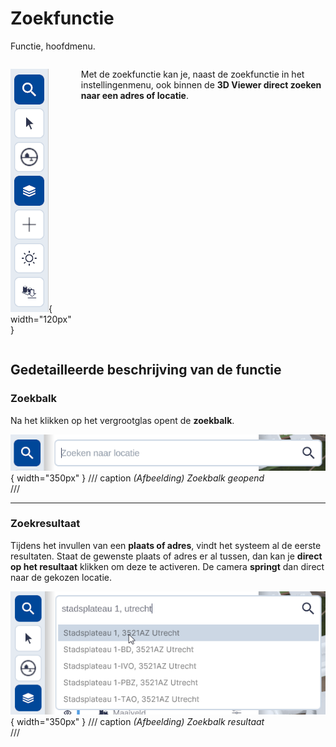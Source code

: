 # Zoekfunctie

Functie, hoofdmenu.


<div style="display: flex; align-items: flex-start; gap: 15px;" markdown>

   ![Zoekmenu](../handleiding/imgs/zoeken.menu.main.png){ width="120px" }

  <p>
    Met de zoekfunctie kan je, naast de zoekfunctie in het instellingenmenu, 
    ook binnen de <strong>3D Viewer direct zoeken naar een adres of locatie</strong>.
  </p>

</div>

## Gedetailleerde beschrijving van de functie

### Zoekbalk

Na het klikken op het vergrootglas opent de **zoekbalk**.

![Building Blocks](../handleiding/imgs/zoeken.balk.menu.main.png){ width="350px" }
/// caption
_(Afbeelding) Zoekbalk geopend_  
///

---

### Zoekresultaat

Tijdens het invullen van een **plaats of adres**, vindt het systeem al de eerste resultaten. Staat de gewenste plaats of adres er al tussen, dan kan je **direct op het resultaat** klikken om deze te activeren. De camera **springt** dan direct naar de gekozen locatie.

![Building Blocks](../handleiding/imgs/zoeken.resultaat.menu.main.png){ width="350px" }
/// caption
_(Afbeelding) Zoekbalk resultaat_  
///